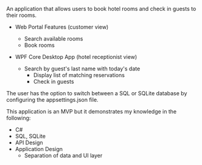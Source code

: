 An application that allows users to book hotel rooms and check in guests to their rooms.

- Web Portal Features (customer view)
  - Search available rooms
  - Book rooms
 
- WPF Core Desktop App (hotel receptionist view)
  - Search by guest's last name with today's date
    - Display list of matching reservations
    - Check in guests

The user has the option to switch between a SQL or SQLite database by configuring the appsettings.json file.

This application is an MVP but it demonstrates my knowledge in the following:
- C#
- SQL, SQLite
- API Design
- Application Design
  - Separation of data and UI layer
